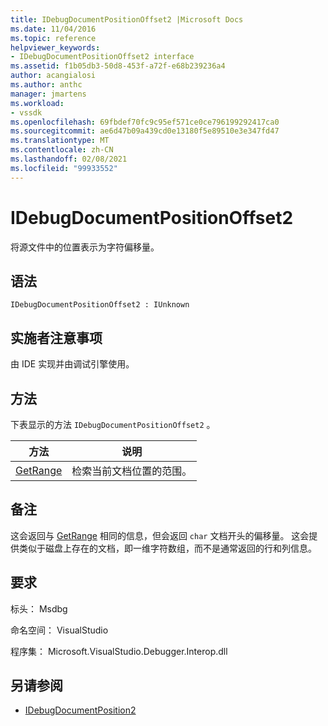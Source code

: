 ```yaml
---
title: IDebugDocumentPositionOffset2 |Microsoft Docs
ms.date: 11/04/2016
ms.topic: reference
helpviewer_keywords:
- IDebugDocumentPositionOffset2 interface
ms.assetid: f1b05db3-50d8-453f-a72f-e68b239236a4
author: acangialosi
ms.author: anthc
manager: jmartens
ms.workload:
- vssdk
ms.openlocfilehash: 69fbdef70fc9c95ef571ce0ce796199292417ca0
ms.sourcegitcommit: ae6d47b09a439cd0e13180f5e89510e3e347fd47
ms.translationtype: MT
ms.contentlocale: zh-CN
ms.lasthandoff: 02/08/2021
ms.locfileid: "99933552"
---
```

# <a name="idebugdocumentpositionoffset2"></a>IDebugDocumentPositionOffset2
将源文件中的位置表示为字符偏移量。

## <a name="syntax"></a>语法

```
IDebugDocumentPositionOffset2 : IUnknown
```

## <a name="notes-for-implementers"></a>实施者注意事项
 由 IDE 实现并由调试引擎使用。

## <a name="methods"></a>方法
 下表显示的方法 `IDebugDocumentPositionOffset2` 。

|方法|说明|
|------------|-----------------|
|[GetRange](../../../extensibility/debugger/reference/idebugdocumentpositionoffset2-getrange.md)|检索当前文档位置的范围。|

## <a name="remarks"></a>备注
 这会返回与 [GetRange](../../../extensibility/debugger/reference/idebugdocumentposition2-getrange.md) 相同的信息，但会返回 `char` 文档开头的偏移量。 这会提供类似于磁盘上存在的文档，即一维字符数组，而不是通常返回的行和列信息。

## <a name="requirements"></a>要求
 标头： Msdbg

 命名空间： VisualStudio

 程序集： Microsoft.VisualStudio.Debugger.Interop.dll

## <a name="see-also"></a>另请参阅
- [IDebugDocumentPosition2](../../../extensibility/debugger/reference/idebugdocumentposition2.md)
